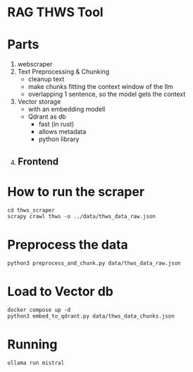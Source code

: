 # RAG THWS Tool

# Parts
1. webscraper
2. Text Preprocessing & Chunking
    - cleanup text
    - make chunks fitting the context window of the llm
    - overlapping 1 sentence, so the model gets the context
3. Vector storage
    - with an embedding modell
    - Qdrant as db
        - fast (in rust)
        - allows metadata
        - python library
4. Frontend
    - 

# How to run the scraper

```shell
cd thws_scraper
scrapy crawl thws -o ../data/thws_data_raw.json
```

# Preprocess the data
```shell
python3 preprocess_and_chunk.py data/thws_data_raw.json
```

# Load to Vector db
```shell
docker compose up -d
python3 embed_to_qdrant.py data/thws_data_chunks.json
```

# Running
```shell
ollama run mistral
```